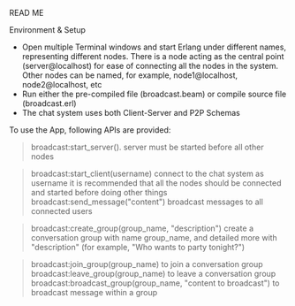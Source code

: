 READ ME

Environment & Setup
- Open multiple Terminal windows and start Erlang under different names, representing different nodes. There is a node acting as the central point (server@localhost) for ease of connecting all the nodes in the system. Other nodes can be named, for example, node1@localhost, node2@localhost, etc
- Run either the pre-compiled file (broadcast.beam) or compile source file (broadcast.erl)
- The chat system uses both Client-Server and P2P Schemas



To use the App, following APIs are provided:
> broadcast:start_server().
	server must be started before all other nodes

> broadcast:start_client(username)
	connect to the chat system as username
	it is recommended that all the nodes should be connected and started before doing other things
> broadcast:send_message("content")
	broadcast messages to all connected users
	
> broadcast:create_group(group_name, "description")
	create a conversation group with name group_name, and detailed more with "description" (for example, "Who wants to party tonight?")

> broadcast:join_group(group_name) 
	to join a conversation group
> broadcast:leave_group(group_name) 
	to leave a conversation group
> broadcast:broadcast_group(group_name, "content to broadcast")
	to broadcast message within a group
	
